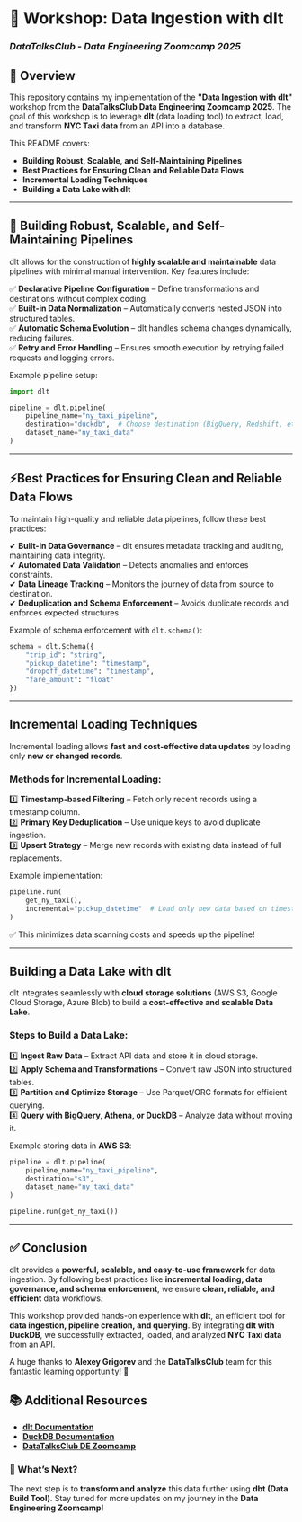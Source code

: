 # 🚀 **Workshop: Data Ingestion with dlt**

### *DataTalksClub - Data Engineering Zoomcamp 2025*

## **📌 Overview**

This repository contains my implementation of the **"Data Ingestion with dlt"** workshop from the **DataTalksClub Data Engineering Zoomcamp 2025**. The goal of this workshop is to leverage **dlt** (data loading tool) to extract, load, and transform **NYC Taxi data** from an API into a database.

This README covers:

- **Building Robust, Scalable, and Self-Maintaining Pipelines**
- **Best Practices for Ensuring Clean and Reliable Data Flows**
- **Incremental Loading Techniques**
- **Building a Data Lake with dlt**

---

## **🔧 Building Robust, Scalable, and Self-Maintaining Pipelines**

dlt allows for the construction of **highly scalable and maintainable** data pipelines with minimal manual intervention. Key features include:

✅ **Declarative Pipeline Configuration** – Define transformations and destinations without complex coding.<br>
✅ **Built-in Data Normalization** – Automatically converts nested JSON into structured tables.<br>
✅ **Automatic Schema Evolution** – dlt handles schema changes dynamically, reducing failures.<br>
✅ **Retry and Error Handling** – Ensures smooth execution by retrying failed requests and logging errors.

Example pipeline setup:

```python
import dlt

pipeline = dlt.pipeline(
    pipeline_name="ny_taxi_pipeline",
    destination="duckdb",  # Choose destination (BigQuery, Redshift, etc.)
    dataset_name="ny_taxi_data"
)
```

---

## **⚡Best Practices for Ensuring Clean and Reliable Data Flows**

To maintain high-quality and reliable data pipelines, follow these best practices:

✔ **Built-in Data Governance** – dlt ensures metadata tracking and auditing, maintaining data integrity.<br>
✔ **Automated Data Validation** – Detects anomalies and enforces constraints.<br>
✔ **Data Lineage Tracking** – Monitors the journey of data from source to destination.<br>
✔ **Deduplication and Schema Enforcement** – Avoids duplicate records and enforces expected structures.

Example of schema enforcement with `dlt.schema()`:

```python
schema = dlt.Schema({
    "trip_id": "string",
    "pickup_datetime": "timestamp",
    "dropoff_datetime": "timestamp",
    "fare_amount": "float"
})
```

---

## **Incremental Loading Techniques**

Incremental loading allows **fast and cost-effective data updates** by loading only **new or changed records**. 

### **Methods for Incremental Loading:**

1️⃣ **Timestamp-based Filtering** – Fetch only recent records using a timestamp column.<br>
2️⃣ **Primary Key Deduplication** – Use unique keys to avoid duplicate ingestion.<br>
3️⃣ **Upsert Strategy** – Merge new records with existing data instead of full replacements.

Example implementation:

```python
pipeline.run(
    get_ny_taxi(),
    incremental="pickup_datetime"  # Load only new data based on timestamp
)
```

✅ This minimizes data scanning costs and speeds up the pipeline!

---

## **Building a Data Lake with dlt**

dlt integrates seamlessly with **cloud storage solutions** (AWS S3, Google Cloud Storage, Azure Blob) to build a **cost-effective and scalable Data Lake**.

### **Steps to Build a Data Lake:**

1️⃣ **Ingest Raw Data** – Extract API data and store it in cloud storage.<br>
2️⃣ **Apply Schema and Transformations** – Convert raw JSON into structured tables.<br>
3️⃣ **Partition and Optimize Storage** – Use Parquet/ORC formats for efficient querying.<br>
4️⃣ **Query with BigQuery, Athena, or DuckDB** – Analyze data without moving it.

Example storing data in **AWS S3**:

```python
pipeline = dlt.pipeline(
    pipeline_name="ny_taxi_pipeline",
    destination="s3",
    dataset_name="ny_taxi_data"
)

pipeline.run(get_ny_taxi())
```

---

## **✅ Conclusion**

dlt provides a **powerful, scalable, and easy-to-use framework** for data ingestion. By following best practices like **incremental loading, data governance, and schema enforcement**, we ensure **clean, reliable, and efficient** data workflows.

This workshop provided hands-on experience with **dlt**, an efficient tool for **data ingestion, pipeline creation, and querying**. By integrating **dlt with DuckDB**, we successfully extracted, loaded, and analyzed **NYC Taxi data** from an API.

A huge thanks to **Alexey Grigorev** and the **DataTalksClub** team for this fantastic learning opportunity! 🚀


## **📚 Additional Resources**
- **[dlt Documentation](https://dlthub.com/docs)**
- **[DuckDB Documentation](https://duckdb.org/)**
- **[DataTalksClub DE Zoomcamp](https://github.com/DataTalksClub/data-engineering-zoomcamp)**

### **🚀 What’s Next?**
The next step is to **transform and analyze** this data further using **dbt (Data Build Tool)**. Stay tuned for more updates on my journey in the **Data Engineering Zoomcamp!**  

